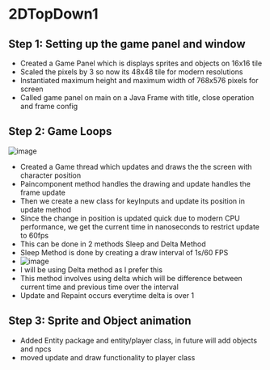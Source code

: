 # 2DTopDown1

## Step 1: Setting up the game panel and window
- Created a Game Panel which is displays sprites and objects on 16x16 tile
- Scaled the pixels by 3 so now its 48x48 tile for modern resolutions
- Instantiated maximum height and maximum width of 768x576 pixels for screen
- Called game panel on main on a Java Frame with title, close operation and frame config

## Step 2: Game Loops
![image](https://github.com/user-attachments/assets/81862dda-a8c6-401a-9b81-b96d406459f2)
- Created a Game thread which updates and draws the the screen with character position
- Paincomponent method handles the drawing and update handles the frame update
- Then we create a new class for keyInputs and update its position in update method
- Since the change in position is updated quick due to modern CPU performance, we get the current time in nanoseconds to restrict update to 60fps
- This can be done in 2 methods Sleep and Delta Method
- Sleep Method is done by creating a draw interval of 1s/60 FPS
- ![image](https://github.com/user-attachments/assets/cb39569c-63fb-4d30-85b3-b073f3f395bd)
- I will be using Delta method as I prefer this
- This method involves using delta which will be difference between current time and previous time over the interval
- Update and Repaint occurs everytime delta is over 1

## Step 3: Sprite and Object animation
- Added Entity package and entity/player class, in future will add objects and npcs
- moved update and draw functionality to player class
